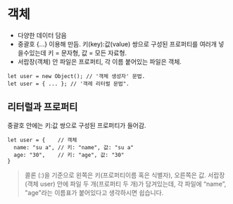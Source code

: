 # 객체
- 다양한 데이터 담음
- 중괄호 {...} 이용해 만듬. 키(key):값(value) 쌍으로 구성된 프로퍼티를 여러개 넣을수있는데 키 = 문자형, 값 = 모든 자료형.
- 서랍장(객체) 안 파일은 프로퍼티, 각 이름 붙어있는 파일은 객체.
```
let user = new Object(); // '객체 생성자' 문법.
let user = { ... }; // '객레 리터럴 문법".
```

## 리터럴과 프로퍼티
중괄호 안에는 키:값 쌍으로 구성된 프로퍼티가 들어감.
```
let user = {    // 객체
  name: "su a", // 키: "name", 값: "su a"
  age: "30",    // 키: "age", 값: "30"
}
```
> 콜론 (:)을 기준으로 왼쪽은 키(프로퍼티이름 혹은 식별자), 오른쪽은 값.
서랍장(객체 user) 안에 파일 두 개(프로퍼티 두 개)가 담겨있는데, 각 파일에 “name”, "age"라는 이름표가 붙어있다고 생각하시면 쉽습니다.
